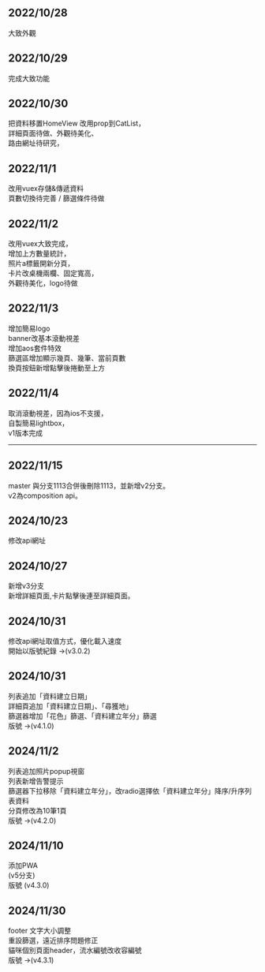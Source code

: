 ## 2022/10/28
大致外觀

## 2022/10/29
完成大致功能

## 2022/10/30
把資料移置HomeView 改用prop到CatList，<br>
詳細頁面待做、外觀待美化、<br>
路由網址待研究，

## 2022/11/1
改用vuex存儲&傳遞資料<br>
頁數切換待完善 / 篩選條件待做

## 2022/11/2
改用vuex大致完成，<br>
增加上方數量統計，<br>
照片a標籤開新分頁，<br>
卡片改桌機兩欄、固定寬高，<br>
外觀待美化，logo待做

## 2022/11/3
增加簡易logo<br>
banner改基本滾動視差<br>
增加aos套件特效<br>
篩選區增加顯示幾頁、幾筆、當前頁數<br>
換頁按鈕新增點擊後捲動至上方<br>

## 2022/11/4
取消滾動視差，因為ios不支援，<br>
自製簡易lightbox，<br>
v1版本完成<br>

_______________________________

## 2022/11/15
master 與分支1113合併後刪除1113，並新增v2分支。<br>
v2為composition api。<br>


## 2024/10/23
修改api網址


## 2024/10/27
新增v3分支<br>
新增詳細頁面,卡片點擊後連至詳細頁面。<br>


## 2024/10/31
修改api網址取值方式，優化載入速度<br>
開始以版號紀錄 →(v3.0.2)<br>

## 2024/10/31
列表追加「資料建立日期」<br>
詳細頁追加「資料建立日期」、「尋獲地」<br>
篩選器增加「花色」篩選、「資料建立年分」篩選<br>
版號 →(v4.1.0)<br>

## 2024/11/2
列表追加照片popup視窗<br>
列表新增告警提示<br>
篩選器下拉移除「資料建立年分」，改radio選擇依「資料建立年分」降序/升序列表資料<br>
分頁修改為10筆1頁<br>
版號 →(v4.2.0)<br>

## 2024/11/10
添加PWA<br>
(v5分支)<br>
版號 (v4.3.0)<br>

## 2024/11/30
footer 文字大小調整<br>
重設篩選，遠近排序問題修正<br>
貓咪個別頁面header，流水編號改收容編號<br>
版號 →(v4.3.1)<br>